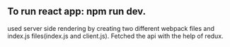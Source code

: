 ## To run react app: **npm run dev**.

used server side rendering by creating two different webpack files and index.js files(index.js and client.js).
Fetched the api with the help of redux.
